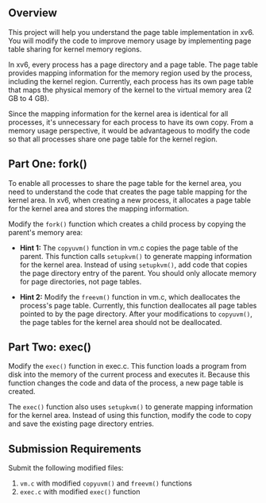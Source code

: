 ## Overview

This project will help you understand the page table implementation in xv6. You will modify the code to improve memory usage by implementing page table sharing for kernel memory regions.

In xv6, every process has a page directory and a page table. The page table provides mapping information for the memory region used by the process, including the kernel region. Currently, each process has its own page table that maps the physical memory of the kernel to the virtual memory area (2 GB to 4 GB).

Since the mapping information for the kernel area is identical for all processes, it's unnecessary for each process to have its own copy. From a memory usage perspective, it would be advantageous to modify the code so that all processes share one page table for the kernel region.

## Part One: fork()

To enable all processes to share the page table for the kernel area, you need to understand the code that creates the page table mapping for the kernel area. In xv6, when creating a new process, it allocates a page table for the kernel area and stores the mapping information.

Modify the `fork()` function which creates a child process by copying the parent's memory area:

- **Hint 1:** The `copyuvm()` function in vm.c copies the page table of the parent. This function calls `setupkvm()` to generate mapping information for the kernel area. Instead of using `setupkvm()`, add code that copies the page directory entry of the parent. You should only allocate memory for page directories, not page tables.

- **Hint 2:** Modify the `freevm()` function in vm.c, which deallocates the process's page table. Currently, this function deallocates all page tables pointed to by the page directory. After your modifications to `copyuvm()`, the page tables for the kernel area should not be deallocated.

## Part Two: exec()

Modify the `exec()` function in exec.c. This function loads a program from disk into the memory of the current process and executes it. Because this function changes the code and data of the process, a new page table is created.

The `exec()` function also uses `setupkvm()` to generate mapping information for the kernel area. Instead of using this function, modify the code to copy and save the existing page directory entries.

## Submission Requirements

Submit the following modified files:
1. `vm.c` with modified `copyuvm()` and `freevm()` functions
2. `exec.c` with modified `exec()` function